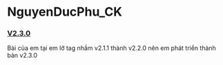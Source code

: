 # NguyenDucPhu_CK

### [V2.3.0](https://github.com/ducphuhsc0116/NguyenDucPhu_CK.git)

Bài của em tại em lỡ tag nhầm v2.1.1 thành v2.2.0 nên em phát triển thành bản v2.3.0 
